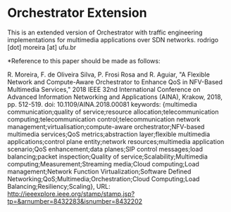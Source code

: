 # Orchestrator Extension
This is an extended version of Orchestrator with traffic engineering implementations for multimedia applications over SDN networks.
rodrigo [dot] moreira [at] ufu.br


*Reference to  this  paper  should  be  made  as  follows:

R. Moreira, F. de Oliveira Silva, P. Frosi Rosa and R. Aguiar, "A Flexible Network and Compute-Aware Orchestrator to Enhance QoS in NFV-Based Multimedia Services," 2018 IEEE 32nd International Conference on Advanced Information Networking and Applications (AINA), Krakow, 2018, pp. 512-519.
doi: 10.1109/AINA.2018.00081
keywords: {multimedia communication;quality of service;resource allocation;telecommunication computing;telecommunication control;telecommunication network management;virtualisation;compute-aware orchestrator;NFV-based multimedia services;QoS metrics;abstraction layer;flexible multimedia applications;control plane entity;network resources;multimedia application scenario;QoS enhancement;data planes;SIP control messages;load balancing;packet inspection;Quality of service;Scalability;Multimedia computing;Measurement;Streaming media;Cloud computing;Load management;Network Function Virtualization;Software Defined Networking;QoS;Multimedia;Orchestration;Cloud Computing;Load Balancing;Resiliency;Scaling},
URL: http://ieeexplore.ieee.org/stamp/stamp.jsp?tp=&arnumber=8432283&isnumber=8432202



